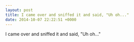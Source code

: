 ```yaml
---
layout: post
title: I came over and sniffed it and said, "Uh oh..."
date: 2014-10-07 22:22:51 +0000
---
```


I came over and sniffed it and said, "Uh oh..."

